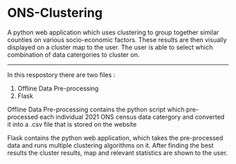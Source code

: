 # ONS-Clustering
A python web application which uses clustering to group together similar counties on various socio-economic factors. These results are then visually displayed on a cluster map to the user. The user is able to select which combination of data catergories to cluster on.

-------------------------------------------

In this respostory there are two files :

1. Offline Data Pre-processing
2. Flask

Offline Data Pre-processing contains the python script which pre-processed each individual 2021 ONS census data catergory and converted it into a .csv file that is stored on the website

Flask contains the python web application, which takes the pre-processed data and runs multiple clustering algorithms on it. After finding the best results the cluster results, map and relevant statistics are shown to the user.
